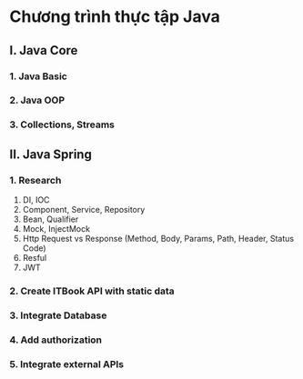 # Chương trình thực tập Java

## I. Java Core

### 1. Java Basic
### 2. Java OOP
### 3. Collections, Streams


## II. Java Spring

### 1. Research

1. DI, IOC
2. Component, Service, Repository
3. Bean, Qualifier
4. Mock, InjectMock
5. Http Request vs Response (Method, Body, Params, Path, Header, Status Code)
6. Resful
7. JWT

### 2. Create ITBook API with static data

### 3. Integrate Database

### 4. Add authorization

### 5. Integrate external APIs
